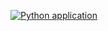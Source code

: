 [![Python application](https://github.com/samartka/web-rds/actions/workflows/get_network.yml/badge.svg)](https://github.com/samartka/web-rds/actions/workflows/get_network.yml)
